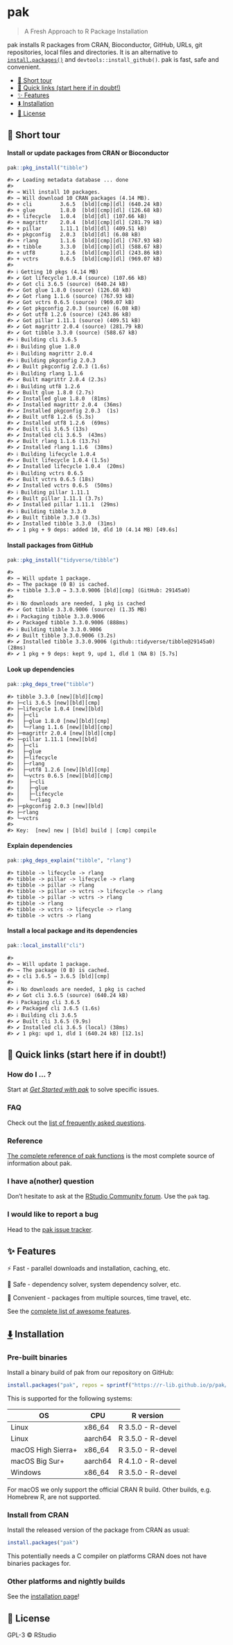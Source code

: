 # pak

> A Fresh Approach to R Package Installation

pak installs R packages from CRAN, Bioconductor, GitHub, URLs, git
repositories, local files and directories. It is an alternative to
[`install.packages()`](https://rdrr.io/r/utils/install.packages.html)
and `devtools::install_github()`. pak is fast, safe and convenient.

- [🚀 Short tour](#rocket-short-tour)
- [🔗 Quick links (start here if in
  doubt!)](#link-quick-links-start-here-if-in-doubt)
- [✨ Features](#sparkles-features)
- [⬇️ Installation](#arrow_down-installation)
- [**📘** License](#blue_book-license)

## 🚀 Short tour

#### Install or update packages from CRAN or Bioconductor

``` r
pak::pkg_install("tibble")
```

    #> ✔ Loading metadata database ... done
    #>
    #> → Will install 10 packages.
    #> → Will download 10 CRAN packages (4.14 MB).
    #> + cli         3.6.5  [bld][cmp][dl] (640.24 kB)
    #> + glue        1.8.0  [bld][cmp][dl] (126.68 kB)
    #> + lifecycle   1.0.4  [bld][dl] (107.66 kB)
    #> + magrittr    2.0.4  [bld][cmp][dl] (281.79 kB)
    #> + pillar      1.11.1 [bld][dl] (409.51 kB)
    #> + pkgconfig   2.0.3  [bld][dl] (6.08 kB)
    #> + rlang       1.1.6  [bld][cmp][dl] (767.93 kB)
    #> + tibble      3.3.0  [bld][cmp][dl] (588.67 kB)
    #> + utf8        1.2.6  [bld][cmp][dl] (243.86 kB)
    #> + vctrs       0.6.5  [bld][cmp][dl] (969.07 kB)
    #>
    #> ℹ Getting 10 pkgs (4.14 MB)
    #> ✔ Got lifecycle 1.0.4 (source) (107.66 kB)
    #> ✔ Got cli 3.6.5 (source) (640.24 kB)
    #> ✔ Got glue 1.8.0 (source) (126.68 kB)
    #> ✔ Got rlang 1.1.6 (source) (767.93 kB)
    #> ✔ Got vctrs 0.6.5 (source) (969.07 kB)
    #> ✔ Got pkgconfig 2.0.3 (source) (6.08 kB)
    #> ✔ Got utf8 1.2.6 (source) (243.86 kB)
    #> ✔ Got pillar 1.11.1 (source) (409.51 kB)
    #> ✔ Got magrittr 2.0.4 (source) (281.79 kB)
    #> ✔ Got tibble 3.3.0 (source) (588.67 kB)
    #> ℹ Building cli 3.6.5
    #> ℹ Building glue 1.8.0
    #> ℹ Building magrittr 2.0.4
    #> ℹ Building pkgconfig 2.0.3
    #> ✔ Built pkgconfig 2.0.3 (1.6s)
    #> ℹ Building rlang 1.1.6
    #> ✔ Built magrittr 2.0.4 (2.3s)
    #> ℹ Building utf8 1.2.6
    #> ✔ Built glue 1.8.0 (2.7s)
    #> ✔ Installed glue 1.8.0  (81ms)
    #> ✔ Installed magrittr 2.0.4  (36ms)
    #> ✔ Installed pkgconfig 2.0.3  (1s)
    #> ✔ Built utf8 1.2.6 (5.3s)
    #> ✔ Installed utf8 1.2.6  (69ms)
    #> ✔ Built cli 3.6.5 (13s)
    #> ✔ Installed cli 3.6.5  (43ms)
    #> ✔ Built rlang 1.1.6 (13.7s)
    #> ✔ Installed rlang 1.1.6  (38ms)
    #> ℹ Building lifecycle 1.0.4
    #> ✔ Built lifecycle 1.0.4 (1.5s)
    #> ✔ Installed lifecycle 1.0.4  (20ms)
    #> ℹ Building vctrs 0.6.5
    #> ✔ Built vctrs 0.6.5 (18s)
    #> ✔ Installed vctrs 0.6.5  (50ms)
    #> ℹ Building pillar 1.11.1
    #> ✔ Built pillar 1.11.1 (3.7s)
    #> ✔ Installed pillar 1.11.1  (29ms)
    #> ℹ Building tibble 3.3.0
    #> ✔ Built tibble 3.3.0 (3.3s)
    #> ✔ Installed tibble 3.3.0  (31ms)
    #> ✔ 1 pkg + 9 deps: added 10, dld 10 (4.14 MB) [49.6s]

#### Install packages from GitHub

``` r
pak::pkg_install("tidyverse/tibble")
```

    #>
    #> → Will update 1 package.
    #> → The package (0 B) is cached.
    #> + tibble 3.3.0 → 3.3.0.9006 [bld][cmp] (GitHub: 29145a0)
    #>
    #> ℹ No downloads are needed, 1 pkg is cached
    #> ✔ Got tibble 3.3.0.9006 (source) (1.35 MB)
    #> ℹ Packaging tibble 3.3.0.9006
    #> ✔ Packaged tibble 3.3.0.9006 (888ms)
    #> ℹ Building tibble 3.3.0.9006
    #> ✔ Built tibble 3.3.0.9006 (3.2s)
    #> ✔ Installed tibble 3.3.0.9006 (github::tidyverse/tibble@29145a0) (28ms)
    #> ✔ 1 pkg + 9 deps: kept 9, upd 1, dld 1 (NA B) [5.7s]

#### Look up dependencies

``` r
pak::pkg_deps_tree("tibble")
```

    #> tibble 3.3.0 [new][bld][cmp]
    #> ├─cli 3.6.5 [new][bld][cmp]
    #> ├─lifecycle 1.0.4 [new][bld]
    #> │ ├─cli
    #> │ ├─glue 1.8.0 [new][bld][cmp]
    #> │ └─rlang 1.1.6 [new][bld][cmp]
    #> ├─magrittr 2.0.4 [new][bld][cmp]
    #> ├─pillar 1.11.1 [new][bld]
    #> │ ├─cli
    #> │ ├─glue
    #> │ ├─lifecycle
    #> │ ├─rlang
    #> │ ├─utf8 1.2.6 [new][bld][cmp]
    #> │ └─vctrs 0.6.5 [new][bld][cmp]
    #> │   ├─cli
    #> │   ├─glue
    #> │   ├─lifecycle
    #> │   └─rlang
    #> ├─pkgconfig 2.0.3 [new][bld]
    #> ├─rlang
    #> └─vctrs
    #>
    #> Key:  [new] new | [bld] build | [cmp] compile

#### Explain dependencies

``` r
pak::pkg_deps_explain("tibble", "rlang")
```

    #> tibble -> lifecycle -> rlang
    #> tibble -> pillar -> lifecycle -> rlang
    #> tibble -> pillar -> rlang
    #> tibble -> pillar -> vctrs -> lifecycle -> rlang
    #> tibble -> pillar -> vctrs -> rlang
    #> tibble -> rlang
    #> tibble -> vctrs -> lifecycle -> rlang
    #> tibble -> vctrs -> rlang

#### Install a local package and its dependencies

``` r
pak::local_install("cli")
```

    #>
    #> → Will update 1 package.
    #> → The package (0 B) is cached.
    #> + cli 3.6.5 → 3.6.5 [bld][cmp]
    #>
    #> ℹ No downloads are needed, 1 pkg is cached
    #> ✔ Got cli 3.6.5 (source) (640.24 kB)
    #> ℹ Packaging cli 3.6.5
    #> ✔ Packaged cli 3.6.5 (1.6s)
    #> ℹ Building cli 3.6.5
    #> ✔ Built cli 3.6.5 (9.9s)
    #> ✔ Installed cli 3.6.5 (local) (38ms)
    #> ✔ 1 pkg: upd 1, dld 1 (640.24 kB) [12.1s]

## 🔗 Quick links (start here if in doubt!)

### How do I … ?

Start at [*Get Started with
pak*](https://pak.r-lib.org/reference/get-started.html) to solve
specific issues.

### FAQ

Check out the [list of frequently asked
questions](https://pak.r-lib.org/reference/faq.html).

### Reference

[The complete reference of pak
functions](https://pak.r-lib.org/dev/reference/) is the most complete
source of information about pak.

### I have a(nother) question

Don’t hesitate to ask at the [RStudio Community
forum](https://forum.posit.co/). Use the `pak` tag.

### I would like to report a bug

Head to the [pak issue tracker](https://github.com/r-lib/pak/issues).

## ✨ Features

⚡ Fast - parallel downloads and installation, caching, etc.

🦺 Safe - dependency solver, system dependency solver, etc.

🏪 Convenient - packages from multiple sources, time travel, etc.

See the [complete list of awesome
features](https://pak.r-lib.org/reference/features.html).

## [⬇️](https://github.com/r-lib/rig#%EF%B8%8F--installation) Installation

### Pre-built binaries

Install a binary build of pak from our repository on GitHub:

``` r
install.packages("pak", repos = sprintf("https://r-lib.github.io/p/pak/stable/%s/%s/%s", .Platform$pkgType, R.Version()$os, R.Version()$arch))
```

This is supported for the following systems:

| OS                 | CPU     | R version         |
|--------------------|---------|-------------------|
| Linux              | x86_64  | R 3.5.0 - R-devel |
| Linux              | aarch64 | R 3.5.0 - R-devel |
| macOS High Sierra+ | x86_64  | R 3.5.0 - R-devel |
| macOS Big Sur+     | aarch64 | R 4.1.0 - R-devel |
| Windows            | x86_64  | R 3.5.0 - R-devel |

For macOS we only support the official CRAN R build. Other builds, e.g.
Homebrew R, are not supported.

### Install from CRAN

Install the released version of the package from CRAN as usual:

``` r
install.packages("pak")
```

This potentially needs a C compiler on platforms CRAN does not have
binaries packages for.

### Other platforms and nightly builds

See the [installation
page](https://pak.r-lib.org/reference/install.html)!

## **📘** License

GPL-3 © RStudio
